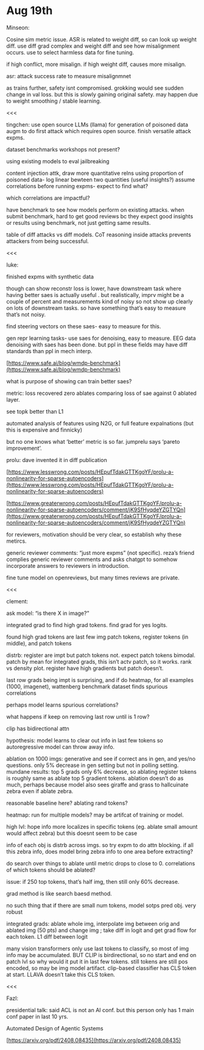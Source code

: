 # Aug 19th

Minseon:

Cosine sim metric issue. ASR is related to weight diff, so can look up weight diff. use diff grad complex and weight diff and see how misalignment occurs. use to select harmless data for fine tuning.

if high conflict, more misalign. if high weight diff, causes more misalign. 

asr: attack success rate to measure misalignmnet

as trains further, safety isnt compromised. grokking would see sudden change in val loss. but this is slowly gaining original safety. may happen due to weight smoothing / stable learning. 

<<<

tingchen: use open source LLMs (llama) for generation of poisoned data augm to do first attack which requires open source. finish versatile attack expms. 

dataset benchmarks workshops not present?

using existing models to eval jailbreaking

content injection attk, draw more quantitative relns using proportion of poisoned data- log linear bewteen two quantities (useful insights?) assume correlations before running expms- expect to find what?

which correlations are impactful? 

have benchmark to see how models perform on existing attacks. when submit benchmark, hard to get good reviews bc they expect good insights or results using benchmark, not just getting same results. 

table of diff attacks vs diff models. CoT reasoning inside attacks prevents attackers from being successful.

<<<

luke: 

finished expms with synthetic data

though can show reconstr loss is lower, have downstream task where having better saes is actually useful . but realistically, imprv might be a couple of percent and measurements kind of noisy so not show up clearly on lots of downstream tasks. so have something that’s easy to measure that’s not noisy. 

find steering vectors on these saes- easy to measure for this. 

gen repr learning tasks- use saes for denoising, easy to measure. EEG data denoising with saes has been done. but ppl in these fields may have diff standards than ppl in mech interp.

[https://www.safe.ai/blog/wmdp-benchmark](https://www.safe.ai/blog/wmdp-benchmark)

what is purpose of showing can train better saes? 

metric: loss recovered zero ablates comparing loss of sae against 0 ablated layer. 

see topk better than L1

automated analysis of features using N2G, or full feature expalnations (but this is expensive and finnicky)

but no one knows what ‘better’ metric is so far. jumprelu says ‘pareto improvement’. 

prolu: dave invented it in diff publication

[https://www.lesswrong.com/posts/HEpufTdakGTTKgoYF/prolu-a-nonlinearity-for-sparse-autoencoders](https://www.lesswrong.com/posts/HEpufTdakGTTKgoYF/prolu-a-nonlinearity-for-sparse-autoencoders)

[https://www.greaterwrong.com/posts/HEpufTdakGTTKgoYF/prolu-a-nonlinearity-for-sparse-autoencoders/comment/jK9SfHyqdeYZGTYQn](https://www.greaterwrong.com/posts/HEpufTdakGTTKgoYF/prolu-a-nonlinearity-for-sparse-autoencoders/comment/jK9SfHyqdeYZGTYQn)

for reviewers, motivation should be very clear, so establish why these metircs. 

generic reviewer comments: “just more expms” (not specific). reza’s friend complies generic reviewer comments and asks chatgpt to somehow incorporate answers to reviewers in introduction. 

fine tune model on openreviews, but many times reviews are private. 

<<<

clement:

ask model: “is there X in image?” 

integrated grad to find high grad tokens. find grad for yes logits. 

found high grad tokens are last few img patch tokens, register tokens (in middle), and patch tokens

distrb: register are impt but patch tokens not. expect patch tokens bimodal. patch by mean for integrated grads, this isn’t actv patch, so it works. rank vs density plot. register have high gradients but patch doesn’t. 

last row grads being impt is surprising, and if do heatmap, for all examples (1000, imagenet), wattenberg benchmark dataset finds spurious correlations 

perhaps model learns spurious correlations?

what happens if keep on removing last row until is 1 row?

clip has bidirectional attn

hypothesis: model learns to clear out info in last few tokens so autoregressive model can throw away info.

ablation on 1000 imgs: generative and see if correct ans in gen, and yes/no questions. only 5% decrease in gen setting but not in polling setting. mundane results: top 5 grads only 6% decrease, so ablating register tokens is roughly same as ablate top 5 gradient tokens. ablation doesn’t do as much, perhaps because model also sees giraffe and grass to hallcuinate zebra even if ablate zebra. 

reasonable baseline here? ablating rand tokens?

heatmap: run for multiple models? may be artifcat of training or model. 

high lvl: hope info more localizes in specific tokens (eg. ablate small amount would affect zebra) but this doesnt seem to be case

info of each obj is distrb across imgs. so try expm to do attn blocking. if all this zebra info, does model bring zebra info to one area before extracting?

do search over things to ablate until metric drops to close to 0. correlations of which tokens should be ablated?

issue: if 250 top tokens, that’s half img, then still only 60% decrease. 

grad method is like search baesd method.

no such thing that if there are small num tokens, model sotps pred obj. very robust

integrated grads: ablate whole img, interpolate img between orig and ablated img (50 pts) and change img ; take diff in logit and get grad flow for each token. L1 diff between logit

many vision transformers only use last tokens to classify, so most of img info may be accumulated. BUT CLIP is birdirectional, so no start and end on patch lvl so why would it put it in last few tokens. still tokens are still pos encoded, so may be img model artifact. clip-based classifier has CLS token at start. LLAVA doesn’t take this CLS token.

<<<

Fazl:

presidential talk: said ACL is not an AI conf. but this person only has 1 main conf paper in last 10 yrs.

Automated Design of Agentic Systems

[https://arxiv.org/pdf/2408.08435](https://arxiv.org/pdf/2408.08435)